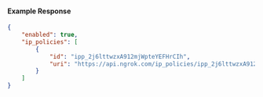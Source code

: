 <!-- Code generated for API Clients. DO NOT EDIT. -->

#### Example Response

```json
{
	"enabled": true,
	"ip_policies": [
		{
			"id": "ipp_2j6lttwzxA912mjWpteYEFHrCIh",
			"uri": "https://api.ngrok.com/ip_policies/ipp_2j6lttwzxA912mjWpteYEFHrCIh"
		}
	]
}
```
